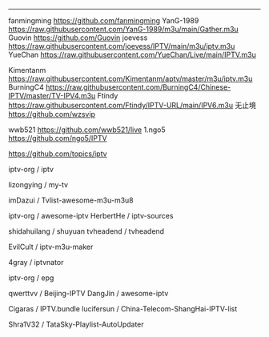 --------------------------------------------------------------------------------------------
fanmingming     https://github.com/fanmingming
YanG-1989 	https://raw.githubusercontent.com/YanG-1989/m3u/main/Gather.m3u
Guovin       https://github.com/Guovin
joevess 	https://raw.githubusercontent.com/joevess/IPTV/main/m3u/iptv.m3u
YueChan 	https://raw.githubusercontent.com/YueChan/Live/main/IPTV.m3u

Kimentanm 	https://raw.githubusercontent.com/Kimentanm/aptv/master/m3u/iptv.m3u
BurningC4 	https://raw.githubusercontent.com/BurningC4/Chinese-IPTV/master/TV-IPV4.m3u
Ftindy 	https://raw.githubusercontent.com/Ftindy/IPTV-URL/main/IPV6.m3u
无止境   https://github.com/wzsvip

wwb521     https://github.com/wwb521/live
1.ngo5
https://github.com/ngo5/IPTV

https://github.com/topics/iptv


iptv-org / iptv 

lizongying / my-tv 

imDazui / Tvlist-awesome-m3u-m3u8 

iptv-org / awesome-iptv 
HerbertHe / iptv-sources 

shidahuilang / shuyuan 
tvheadend / tvheadend 

EvilCult / iptv-m3u-maker 

4gray / iptvnator 

iptv-org / epg 

qwerttvv / Beijing-IPTV 
DangJin / awesome-iptv 


Cigaras / IPTV.bundle 
lucifersun / China-Telecom-ShangHai-IPTV-list 

Shra1V32 / TataSky-Playlist-AutoUpdater 



